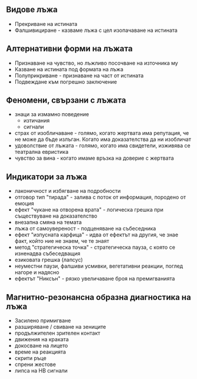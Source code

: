 ## Видове лъжа

- Прекриване на истината 
- Фалшивициране - казваме лъжа с цел изопачаване на истината

## Алтернативни форми на лъжата

- Признаване на чувство, но лъжливо посочване на източника му
- Казване на истината под формата на лъжа
- Полуприкриване - признаване на част от истината 
- Подвеждане към погрешно заключение

## Феномени, свързани с лъжата

- знаци за измамно поведение
    - изтичания
    - сигнали
- страх от изобличаване - 
    голямо, когато жертвата има репутация, че не може да бъде излъган.
    Когато има доказателства да ни изобличат
- удоволствие от лъжата - голямо, когато има свидетели, изживява се театрална евристика
- чувство за вина - когато имаме връзка на доверие с жертвата

## Индикатори за лъжа

- лаконичност и избягване на подробности
- отговор тип "тирада" - залива с поток от информация, породено от емоция
- ефект "чукане на отворена врата" - логическа грешка при съществуване на доказателство
- внезапна смяна на темата
- лъжа от самоувереност - подценяване на събеседника
- ефект "изпусната карфица" - идва от ефектът на другия, че знае факт, който ние не знаем, че те знаят
- метод "стратегическа точка" - стратегическа пауза, с която се изненадва събеседващия
- езиковата грешка (лапсус)
- неуместни паузи, фалшиви усмивки, вегетативни реакции, поглед нагоре и надясно
- ефектът "Никсън" - рязко увеличаване броя на премигванията 

## Магнитно-резонансна образна диагностика на лъжа

- Засилено примигване
- разширяване / свиване на зениците
- продължителен зрителен контакт
- движения на краката
- докосване на лицето
- време на реакцията
- скрити ръце
- спрени жестове
- липса на НВ сигнали